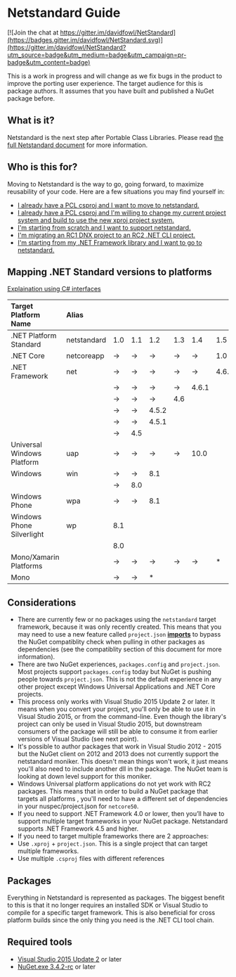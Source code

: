 # Netstandard Guide

[![Join the chat at https://gitter.im/davidfowl/NetStandard](https://badges.gitter.im/davidfowl/NetStandard.svg)](https://gitter.im/davidfowl/NetStandard?utm_source=badge&utm_medium=badge&utm_campaign=pr-badge&utm_content=badge)

This is a work in progress and will change as we fix bugs in the product to improve the porting user experience. The target audience for this is package authors. It assumes that you have built and published a NuGet package before.

## What is it?

Netstandard is the next step after Portable Class Libraries. Please read [the full Netstandard document](https://github.com/dotnet/corefx/blob/master/Documentation/architecture/net-platform-standard.md) for more information.

## Who is this for?

Moving to Netstandard is the way to go, going forward, to maximize reusability of your code. Here are a few situations you may find yourself in:

- [I already have a PCL csproj and I want to move to netstandard.](PclToNetStandard.md)
- [I already have a PCL csproj and I'm willing to change my current project system and build to use the new xproj project system.](XProjNetStandard.md)
- [I'm starting from scratch and I want to support netstandard.](XProjNetStandard.md)
- [I'm migrating an RC1 DNX project to an RC2 .NET CLI project.](RC1ToRC2.md)
- [I'm starting from my .NET Framework library and I want to go to netstandard.](NETFrameworkToNetStandard.md)

## Mapping .NET Standard versions to platforms

[Explaination using C# interfaces](https://github.com/davidfowl/NetStandard/blob/master/platforms.cs)

| Target Platform Name | Alias |  |  |  |  |  | |
| :---------- | :--------- |:--------- |:--------- |:--------- |:--------- |:--------- |:--------- |
|.NET Platform Standard | netstandard | 1.0 | 1.1 | 1.2 | 1.3 | 1.4 | 1.5 |
|.NET Core|netcoreapp|&rarr;|&rarr;|&rarr;|&rarr;|&rarr;|1.0|
|.NET Framework|net|&rarr;|&rarr;|&rarr;|&rarr;|&rarr;|4.6.2|
|||&rarr;|&rarr;|&rarr;|&rarr;|4.6.1||
|||&rarr;|&rarr;|&rarr;|4.6|||
|||&rarr;|&rarr;|4.5.2||||
|||&rarr;|&rarr;|4.5.1||||
|||&rarr;|4.5|||||
|Universal Windows Platform|uap|&rarr;|&rarr;|&rarr;|&rarr;|10.0||
|Windows|win|&rarr;|&rarr;|8.1||||
|||&rarr;|8.0|||||
|Windows Phone|wpa|&rarr;|&rarr;|8.1||||
|Windows Phone Silverlight|wp|8.1||||||
|||8.0||||||
|Mono/Xamarin Platforms||&rarr;|&rarr;|&rarr;|&rarr;|&rarr;|*|
|Mono||&rarr;|&rarr;|*|||||

## Considerations
- There are currently few or no packages using the `netstandard` target framework, because it was only recently created. This means that you may need to use a new feature called `project.json` [**imports**](https://github.com/aspnet/Home/wiki/Project.json-file) to bypass the NuGet compatiblity check when pulling in other packages as dependencies (see the compatiblity section of this document for more information).
- There are two NuGet experiences, `packages.config` and `project.json`. Most projects support `packages.config` today but NuGet is pushing people towards `project.json`. This is not the default experience in any other project except Windows Universal Applications and .NET Core projects.
- This process only works with Visual Studio 2015 Update 2 or later. It means when you convert your project, you'll only be able to use it in Visual Studio 2015, or from the command-line. Even though the library's project can only be used in Visual Studio 2015, but downstream consumers of the package will still be able to consume it from earlier versions of Visual Studio (see next point).
- It's possible to author packages that work in Visual Studio 2012 - 2015 but the NuGet client on 2012 and 2013 does not currently support the netstandard moniker. This doesn't mean things won't work, it just means you'll also need to include another dll in the package. The NuGet team is looking at down level support for this moniker.
- Windows Universal platform applications do not yet work with RC2 packages. This means that in order to build a NuGet package that targets all platforms , you'll need to have a different set of dependencies in your nuspec/project.json for `netcore50`.
- If you need to support .NET Framework 4.0 or lower, then you’ll have to support multiple target frameworks in your NuGet package. Netstandard supports .NET Framework 4.5 and higher.
- If you need to target multiple frameworks there are 2 approaches:
 - Use `.xproj` + `project.json`. This is a single project that can target multiple frameworks.
 - Use multiple `.csproj` files with different references

## Packages

Everything in Netstandard is represented as packages. The biggest benefit to this is that it no longer requires an installed SDK or Visual Studio to compile for a specific target framework. This is also beneficial for cross platform builds since the only thing you need is the .NET CLI tool chain.

## Required tools
- [Visual Studio 2015 Update 2](https://www.visualstudio.com/en-us/news/vs2015-update2-vs.aspx) or later
- [NuGet.exe 3.4.2-rc](https://dist.nuget.org/win-x86-commandline/v3.4.2-rc/nuget.exe) or later

